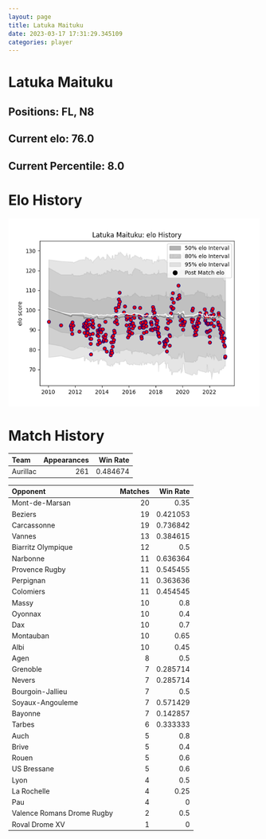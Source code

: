 ```yaml
---  
layout: page  
title: Latuka Maituku  
date: 2023-03-17 17:31:29.345109  
categories: player  
---
```

# Latuka Maituku

## Positions: FL, N8

## Current elo: 76.0

## Current Percentile: 8.0

# Elo History


![elo history](history_LatukaMaituku.png)
# Match History


| Team     |   Appearances |   Win Rate |
|:---------|--------------:|-----------:|
| Aurillac |           261 |   0.484674 |

| Opponent                   |   Matches |   Win Rate |
|:---------------------------|----------:|-----------:|
| Mont-de-Marsan             |        20 |   0.35     |
| Beziers                    |        19 |   0.421053 |
| Carcassonne                |        19 |   0.736842 |
| Vannes                     |        13 |   0.384615 |
| Biarritz Olympique         |        12 |   0.5      |
| Narbonne                   |        11 |   0.636364 |
| Provence Rugby             |        11 |   0.545455 |
| Perpignan                  |        11 |   0.363636 |
| Colomiers                  |        11 |   0.454545 |
| Massy                      |        10 |   0.8      |
| Oyonnax                    |        10 |   0.4      |
| Dax                        |        10 |   0.7      |
| Montauban                  |        10 |   0.65     |
| Albi                       |        10 |   0.45     |
| Agen                       |         8 |   0.5      |
| Grenoble                   |         7 |   0.285714 |
| Nevers                     |         7 |   0.285714 |
| Bourgoin-Jallieu           |         7 |   0.5      |
| Soyaux-Angouleme           |         7 |   0.571429 |
| Bayonne                    |         7 |   0.142857 |
| Tarbes                     |         6 |   0.333333 |
| Auch                       |         5 |   0.8      |
| Brive                      |         5 |   0.4      |
| Rouen                      |         5 |   0.6      |
| US Bressane                |         5 |   0.6      |
| Lyon                       |         4 |   0.5      |
| La Rochelle                |         4 |   0.25     |
| Pau                        |         4 |   0        |
| Valence Romans Drome Rugby |         2 |   0.5      |
| Roval Drome XV             |         1 |   0        |